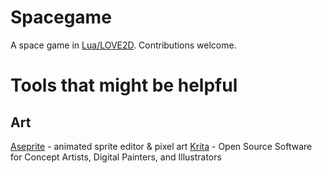 # Spacegame
A space game in [Lua/LOVE2D](https://love2d.org/). Contributions welcome.

# Tools that might be helpful
## Art
[Aseprite](http://www.aseprite.org/) - animated sprite editor & pixel art
[Krita](https://krita.org/en/) - Open Source Software for Concept Artists, Digital Painters, and Illustrators
